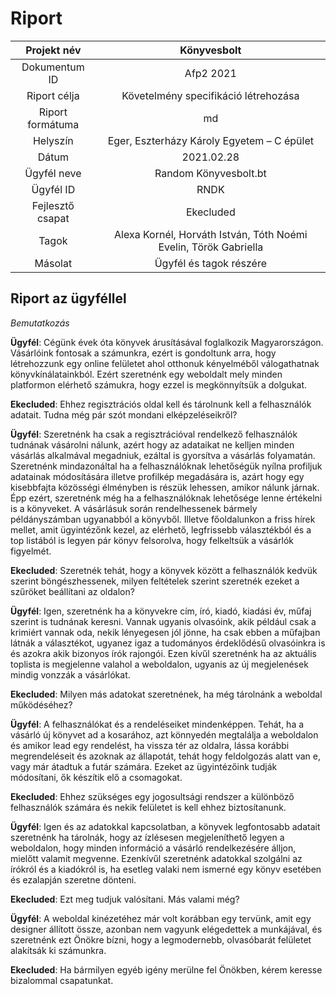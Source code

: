 # Riport
| Projekt név      | Könyvesbolt                                                      |
|:----------------:|:----------------------------------------------------------------:|
| Dokumentum ID    | Afp2 2021                                                        |
| Riport célja     | Követelmény specifikáció létrehozása                             |
| Riport formátuma | md                                                               |
| Helyszín         | Eger, Eszterházy Károly Egyetem – C épület                       |
| Dátum            | 2021.02.28                                                       |
| Ügyfél neve      | Random Könyvesbolt.bt                                            |
| Ügyfél ID        | RNDK                                                             |
| Fejlesztő csapat | Ekecluded                                                        |
| Tagok            | Alexa Kornél, Horváth István, Tóth Noémi Evelin, Török Gabriella |
| Másolat          | Ügyfél és tagok részére                                          |

## Riport az ügyféllel

*Bemutatkozás*

**Ügyfél**: Cégünk évek óta könyvek árusításával foglalkozik Magyarországon. Vásárlóink fontosak a számunkra, ezért is gondoltunk arra, hogy létrehozzunk egy online felületet ahol otthonuk kényelméből válogathatnak könyvkínálatainkból. Ezért szeretnénk egy weboldalt mely minden platformon elérhető számukra, hogy ezzel is megkönnyítsük a dolgukat.

**Ekecluded**: Ehhez regisztrációs oldal kell és tárolnunk kell a felhasználók adatait. Tudna még pár szót mondani elképzeléseikről?

**Ügyfél**: Szeretnénk ha csak a regisztrációval rendelkező felhasználók tudnának vásárolni nálunk, azért hogy az adataikat ne kelljen minden vásárlás alkalmával megadniuk, ezáltal is gyorsítva a vásárlás folyamatán. Szeretnénk mindazonáltal ha a felhasználóknak lehetőségük nyílna profiljuk adatainak módosítására illetve profilkép megadására is, azárt hogy egy kisebbfajta közösségi élményben is részük lehessen, amikor nálunk járnak. Épp ezért, szeretnénk még ha a felhasználóknak lehetősége lenne értékelni is a könyveket. A vásárlásuk során rendelhessenek bármely példányszámban ugyanabból a könyvből. Illetve főoldalunkon a friss hírek mellet, amit ügyintézőnk kezel, az elérhető, legfrissebb választékból és a top listából is legyen pár könyv felsorolva, hogy felkeltsük a vásárlók figyelmét.

**Ekecluded**: Szeretnék tehát, hogy a könyvek között a felhasználók kedvük szerint böngészhessenek, milyen feltételek szerint szeretnék ezeket a szűröket beállítani az oldalon?

**Ügyfél**: Igen, szeretnénk ha a könyvekre cím, író, kiadó, kiadási év, műfaj szerint is tudnának keresni. Vannak ugyanis olvasóink, akik például csak a krimiért vannak oda, nekik lényegesen jól jönne, ha csak ebben a műfajban látnák a választékot, ugyanez igaz a tudományos érdeklődésű olvasóinkra is és azokra akik bizonyos írók rajongói. Ezen kívűl szeretnénk ha az aktuális toplista is megjelenne valahol a weboldalon, ugyanis az új megjelenések mindig vonzzák a vásárlókat. 

**Ekecluded**: Milyen más adatokat szeretnének, ha még tárolnánk a weboldal működéséhez?

**Ügyfél**: A felhasználókat és a rendeléseiket mindenképpen. Tehát, ha a vásárló új könyvet ad a kosarához, azt könnyedén megtalálja a weboldalon és amikor lead egy rendelést, ha vissza tér az oldalra, lássa korábbi megrendeléseit és azoknak az állapotát, tehát hogy feldolgozás alatt van e, vagy már átadtuk a futár számára. Ezeket az ügyintézőink tudják módosítani, ők készítik elő a csomagokat.

**Ekecluded**: Ehhez szükséges egy jogosultsági rendszer a különböző felhasználók számára és nekik felületet is kell ehhez biztosítanunk.

**Ügyfél**: Igen és az adatokkal kapcsolatban, a könyvek legfontosabb adatait szeretnénk ha tárolnák, hogy az ízlésesen megjeleníthető legyen a weboldalon, hogy minden információ a vásárló rendelkezésére álljon, mielőtt valamit megvenne. Ezenkívűl szeretnénk adatokkal szolgálni az írókról és a kiadókról is, ha esetleg valaki nem ismerné egy könyv esetében és ezalapján szeretne dönteni.

**Ekecluded**: Ezt meg tudjuk valósítani. Más valami még?

**Ügyfél**: A weboldal kinézetéhez már volt korábban egy tervünk, amit egy designer állított össze, azonban nem vagyunk elégedettek a munkájával, és szeretnénk ezt Önökre bízni, hogy a legmodernebb, olvasóbarát felületet alakítsák ki számunkra.

**Ekecluded**: Ha bármilyen egyéb igény merülne fel Önökben, kérem keresse bizalommal csapatunkat.